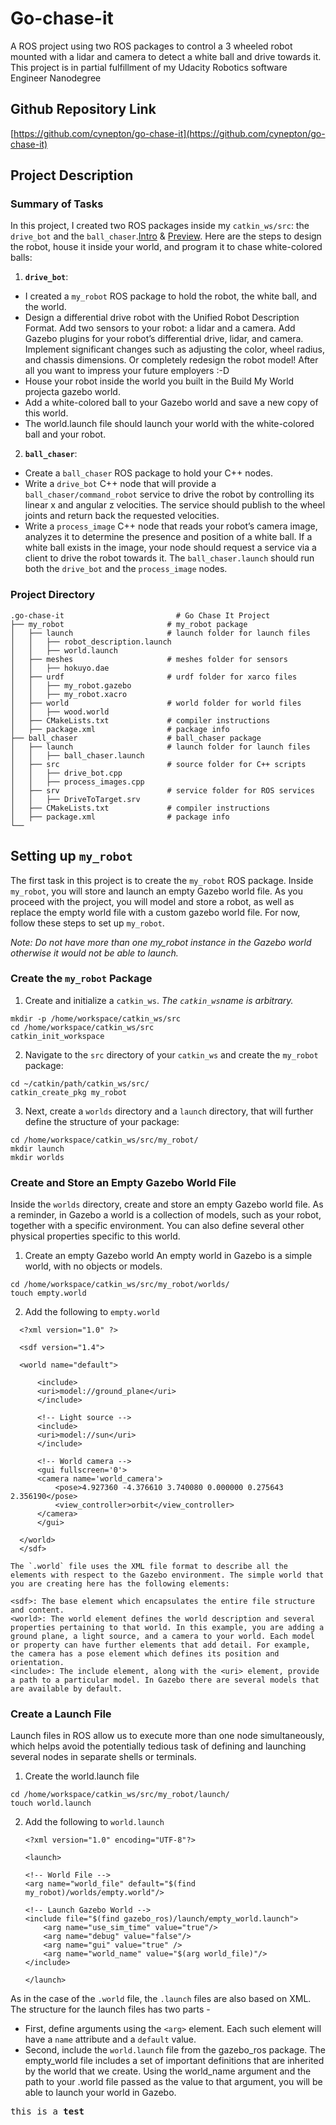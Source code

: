 # Go-chase-it

A ROS  project using two ROS packages to control a 3 wheeled robot mounted with a lidar and camera to detect a white ball and drive towards it. This project is in partial fulfillment of my Udacity Robotics software Engineer Nanodegree

## Github Repository Link
[https://github.com/cynepton/go-chase-it](https://github.com/cynepton/go-chase-it)

## Project Description
### Summary of Tasks
In this project, I created two ROS packages inside my `catkin_ws/src`: the `drive_bot` and the `ball_chaser`.[Intro](https://youtu.be/pzZKvUSFkgs) & [Preview](https://youtu.be/HxYGmwMp2uw). Here are the steps to design the robot, house it inside your world, and program it to chase white-colored balls:

1. **`drive_bot`**:
  - I created a `my_robot` ROS package to hold the robot, the white ball, and the world.
  - Design a differential drive robot with the Unified Robot Description Format. Add two sensors to your robot: a lidar and a camera. Add Gazebo plugins for your robot’s differential drive, lidar, and camera. Implement significant changes such as adjusting the color, wheel radius, and chassis dimensions. Or completely redesign the robot model! After all you want to impress your future employers :-D
  - House your robot inside the world you built in the Build My World projecta gazebo world.
  - Add a white-colored ball to your Gazebo world and save a new copy of this world.
  - The world.launch file should launch your world with the white-colored ball and your robot.

2. **`ball_chaser`**:
  - Create a `ball_chaser` ROS package to hold your C++ nodes.
  - Write a `drive_bot` C++ node that will provide a `ball_chaser/command_robot` service to drive the robot by controlling its linear x and angular z velocities. The service should publish to the wheel joints and return back the requested velocities.
  - Write a `process_image` C++ node that reads your robot’s camera image, analyzes it to determine the presence and position of a white ball. If a white ball exists in the image, your node should request a service via a client to drive the robot towards it.
The `ball_chaser.launch` should run both the `drive_bot` and the `process_image` nodes.

### Project Directory

    .go-chase-it                         # Go Chase It Project
    ├── my_robot                       # my_robot package                   
    │   ├── launch                     # launch folder for launch files   
    │   │   ├── robot_description.launch
    │   │   ├── world.launch
    │   ├── meshes                     # meshes folder for sensors
    │   │   ├── hokuyo.dae
    │   ├── urdf                       # urdf folder for xarco files
    │   │   ├── my_robot.gazebo
    │   │   ├── my_robot.xacro
    │   ├── world                      # world folder for world files
    │   │   ├── wood.world
    │   ├── CMakeLists.txt             # compiler instructions
    │   ├── package.xml                # package info
    ├── ball_chaser                    # ball_chaser package                   
    │   ├── launch                     # launch folder for launch files   
    │   │   ├── ball_chaser.launch
    │   ├── src                        # source folder for C++ scripts
    │   │   ├── drive_bot.cpp
    │   │   ├── process_images.cpp
    │   ├── srv                        # service folder for ROS services
    │   │   ├── DriveToTarget.srv
    │   ├── CMakeLists.txt             # compiler instructions
    │   ├── package.xml                # package info                  
    └──        

## Setting up `my_robot`
The first task in this project is to create the `my_robot` ROS package. Inside `my_robot`, you will store and launch an empty Gazebo world file. As you proceed with the project, you will model and store a robot, as well as replace the empty world file with a custom gazebo world file. For now, follow these steps to set up `my_robot`.

*Note: Do not have more than one my_robot instance in the Gazebo world otherwise it would not be able to launch.*

### Create the `my_robot` Package
1. Create and initialize a `catkin_ws`. *The `catkin_ws`name is arbitrary.*

  ```
  mkdir -p /home/workspace/catkin_ws/src
  cd /home/workspace/catkin_ws/src
  catkin_init_workspace
  ```
2.  Navigate to the `src` directory of your `catkin_ws` and create the `my_robot` package:

  ```
  cd ~/catkin/path/catkin_ws/src/
  catkin_create_pkg my_robot
  ```
3. Next, create a `worlds` directory and a `launch` directory, that will further define the structure of your package:
  ```
  cd /home/workspace/catkin_ws/src/my_robot/
  mkdir launch
  mkdir worlds
  ```

### Create and Store an Empty Gazebo World File
Inside the `worlds` directory, create and store an empty Gazebo world file. As a reminder, in Gazebo a world is a collection of models, such as your robot, together with a specific environment. You can also define several other physical properties specific to this world.

1. Create an empty Gazebo world
  An empty world in Gazebo is a simple world, with no objects or models.

  ```
  cd /home/workspace/catkin_ws/src/my_robot/worlds/
  touch empty.world
  ```

2. Add the following to `empty.world`
  ```
    <?xml version="1.0" ?>

    <sdf version="1.4">

    <world name="default">

        <include>
        <uri>model://ground_plane</uri>
        </include>

        <!-- Light source -->
        <include>
        <uri>model://sun</uri>
        </include>

        <!-- World camera -->
        <gui fullscreen='0'>
        <camera name='world_camera'>
            <pose>4.927360 -4.376610 3.740080 0.000000 0.275643 2.356190</pose>
            <view_controller>orbit</view_controller>
        </camera>
        </gui>

    </world>
    </sdf>
  ```  

    The `.world` file uses the XML file format to describe all the elements with respect to the Gazebo environment. The simple world that you are creating here has the following elements:

    <sdf>: The base element which encapsulates the entire file structure and content.
    <world>: The world element defines the world description and several properties pertaining to that world. In this example, you are adding a ground plane, a light source, and a camera to your world. Each model or property can have further elements that add detail. For example, the camera has a pose element which defines its position and orientation.
    <include>: The include element, along with the <uri> element, provide a path to a particular model. In Gazebo there are several models that are available by default.

### Create a Launch File
Launch files in ROS allow us to execute more than one node simultaneously, which helps avoid the potentially tedious task of defining and launching several nodes in separate shells or terminals.

1. Create the world.launch file

  ```
  cd /home/workspace/catkin_ws/src/my_robot/launch/
  touch world.launch
  ```

2. Add the following to `world.launch`
    ```
    <?xml version="1.0" encoding="UTF-8"?>

    <launch>

    <!-- World File -->
    <arg name="world_file" default="$(find my_robot)/worlds/empty.world"/>

    <!-- Launch Gazebo World -->
    <include file="$(find gazebo_ros)/launch/empty_world.launch">
        <arg name="use_sim_time" value="true"/>
        <arg name="debug" value="false"/>
        <arg name="gui" value="true" />
        <arg name="world_name" value="$(arg world_file)"/>
    </include>

    </launch>
    ```

As in the case of the `.world` file, the `.launch` files are also based on XML. The structure for the launch files has two parts -

- First, define arguments using the `<arg>` element. Each such element will have a `name` attribute and a `default` value.
- Second, include the `world.launch` file from the gazebo_ros package. The empty_world file includes a set of important definitions that are inherited by the world that we create. Using the world_name argument and the path to your .world file passed as the value to that argument, you will be able to launch your world in Gazebo.


<pre>
this is a <b>test</b>
</pre>

